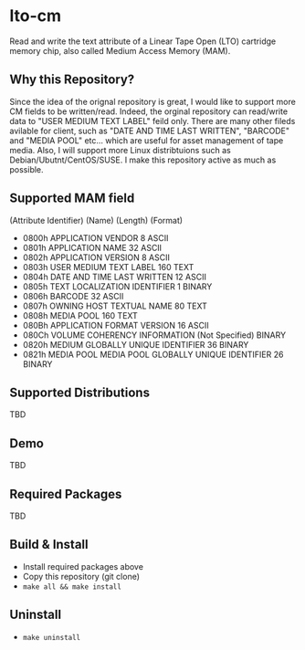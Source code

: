 # lto-cm
Read and write the text attribute of a Linear Tape Open (LTO) cartridge memory chip, also called Medium Access Memory (MAM).

## Why this Repository?
Since the idea of the orignal repository is great, I would like to support more CM fields to be written/read. Indeed, the orginal repository can read/write data to "USER MEDIUM TEXT LABEL" feild only. There are many other fileds avilable for client, such as "DATE AND TIME LAST WRITTEN", "BARCODE" and "MEDIA POOL" etc... which are useful for asset management of tape media. Also, I will support more Linux distribtuions such as Debian/Ubutnt/CentOS/SUSE. I make this repository active as much as possible. 

## Supported MAM field
(Attribute Identifier) (Name) (Length) (Format) 
- 0800h APPLICATION VENDOR 8 ASCII
- 0801h APPLICATION NAME 32 ASCII
- 0802h APPLICATION VERSION 8 ASCII
- 0803h USER MEDIUM TEXT LABEL 160 TEXT
- 0804h DATE AND TIME LAST WRITTEN 12 ASCII
- 0805h TEXT LOCALIZATION IDENTIFIER 1 BINARY
- 0806h BARCODE 32 ASCII
- 0807h OWNING HOST TEXTUAL NAME 80 TEXT
- 0808h MEDIA POOL 160 TEXT
- 080Bh APPLICATION FORMAT VERSION 16 ASCII
- 080Ch VOLUME COHERENCY INFORMATION (Not Specified) BINARY
- 0820h MEDIUM GLOBALLY UNIQUE IDENTIFIER 36 BINARY
- 0821h MEDIA POOL MEDIA POOL GLOBALLY UNIQUE IDENTIFIER 26 BINARY

## Supported Distributions
TBD

## Demo
TBD

## Required Packages
TBD

## Build & Install
- Install required packages above
- Copy this repository (git clone)
- `make all && make install`

## Uninstall
- `make uninstall`
